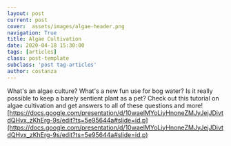 ```yaml
---
layout: post
current: post
cover:  assets/images/algae-header.png
navigation: True
title: Algae Cultivation
date: 2020-04-18 15:30:00
tags: [articles]
class: post-template
subclass: 'post tag-articles'
author: costanza
---
```


What's an algae culture? What's a new fun use for bog water? Is it really possible to keep a barely sentient plant as a pet? Check out this tutorial on algae cultivation and get answers to all of these questions and more!
[https://docs.google.com/presentation/d/10waelMYoLiyHnoneZMJyJejJDivtdQHvx_zKhErg-9s/edit?ts=5e95644a#slide=id.p](https://docs.google.com/presentation/d/10waelMYoLiyHnoneZMJyJejJDivtdQHvx_zKhErg-9s/edit?ts=5e95644a#slide=id.p)
